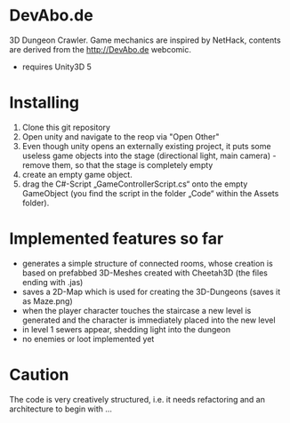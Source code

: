 # DevAbo.de
3D Dungeon Crawler. Game mechanics are inspired by NetHack, contents are derived from the http://DevAbo.de webcomic.

- requires Unity3D 5

# Installing
1) Clone this git repository
2) Open unity and navigate to the reop via "Open Other"
3) Even though unity opens an externally existing project, it puts some useless game objects into the stage (directional light, main camera) - remove them, so that the stage is completely empty
4) create an empty game object.
5) drag the C#-Script „GameControllerScript.cs“ onto the empty GameObject (you find the script in the folder „Code“ within the Assets folder).

# Implemented features so far
- generates a simple structure of connected rooms, whose creation is based on prefabbed 3D-Meshes created with Cheetah3D (the files ending with .jas)
- saves a 2D-Map which is used for creating the 3D-Dungeons (saves it as Maze.png)
- when the player character touches the staircase a new level is generated and the character is immediately placed into the new level
- in level 1 sewers appear, shedding light into the dungeon 
- no enemies or loot implemented yet

# Caution
The code is very creatively structured, i.e. it needs refactoring and an architecture to begin with ...
